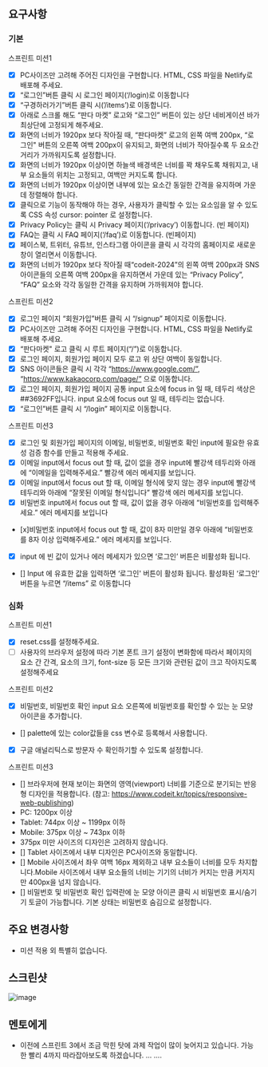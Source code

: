 ## 요구사항

### 기본

스프린트 미션1
- [x] PC사이즈만 고려해 주어진 디자인을 구현합니다. HTML, CSS 파일을 Netlify로 배포해 주세요.
- [x] “로그인”버튼 클릭 시 로그인 페이지(‘/login)로 이동합니다
- [x] “구경하러가기”버튼 클릭 시(’/items’)로 이동합니다.
- [x] 아래로 스크롤 해도 “판다 마켓” 로고와 “로그인” 버튼이 있는 상단 네비게이션 바가 최상단에 고정되게 해주세요.
- [x] 화면의 너비가 1920px 보다 작아질 때, “판다마켓” 로고의 왼쪽 여백 200px, “로그인" 버튼의 오른쪽 여백 200px이 유지되고, 화면의 너비가 작아질수록 두 요소간 거리가 가까워지도록 설정합니다.
- [x] 화면의 너비가 1920px 이상이면 하늘색 배경색은 너비를 꽉 채우도록 채워지고, 내부 요소들의 위치는 고정되고, 여백만 커지도록 합니다.
- [x] 화면의 너비가 1920px 이상이면 내부에 있는 요소간 동일한 간격을 유지하며 가운데 정렬해야 합니다.
- [x] 클릭으로 기능이 동작해야 하는 경우, 사용자가 클릭할 수 있는 요소임을 알 수 있도록 CSS 속성 cursor: pointer 로 설정합니다.
- [x] Privacy Policy는 클릭 시 Privacy 페이지(‘/privacy’) 이동합니다. (빈 페이지) 
- [x] FAQ는 클릭 시 FAQ 페이지(‘/faq’)로 이동합니다. (빈페이지)
- [x] 페이스북, 트위터, 유튜브, 인스타그램 아이콘을 클릭 시 각각의 홈페이지로 새로운 창이 열리면서 이동합니다.
- [x] 화면의 너비가 1920px 보다 작아질 때“codeit-2024”의 왼쪽 여백 200px과 SNS 아이콘들의 오른쪽 여백 200px을 유지하면서 가운데 있는 “Privacy Policy”, “FAQ” 요소와 각각 동일한 간격을 유지하며 가까워져야 합니다.

스프린트 미션2
- [x] 로그인 페이지 “회원가입”버튼 클릭 시 “/signup” 페이지로 이동합니다.
- [x] PC사이즈만 고려해 주어진 디자인을 구현합니다. HTML, CSS 파일을 Netlify로 배포해 주세요.
- [x] “판다마켓" 로고 클릭 시 루트 페이지(“/”)로 이동합니다.
- [x] 로그인 페이지, 회원가입 페이지 모두 로고 위 상단 여백이 동일합니다.
- [x] SNS 아이콘들은 클릭 시 각각 “https://www.google.com/”, “https://www.kakaocorp.com/page/” 으로 이동합니다.
- [x] 로그인 페이지, 회원가입 페이지 공통 input 요소에 focus in 일 때, 테두리 색상은 ##3692FF입니다. input 요소에 focus out 일 때, 테두리는 없습니다.
- [x] “로그인”버튼 클릭 시 “/login” 페이지로 이동합니다.

스프린트 미션3
- [x] 로그인 및 회원가입 페이지의 이메일, 비밀번호, 비밀번호 확인 input에 필요한 유효성 검증 함수를 만들고 적용해 주세요.
- [x] 이메일 input에서 focus out 할 때, 값이 없을 경우 input에 빨강색 테두리와 아래에 “이메일을 입력해주세요.” 빨강색 에러 메세지를 보입니다.
- [x] 이메일 input에서 focus out 할 때, 이메일 형식에 맞지 않는 경우 input에 빨강색 테두리와 아래에 “잘못된 이메일 형식입니다” 빨강색 에러 메세지를 보입니다.
- [x] 비밀번호 input에서 focus out 할 때, 값이 없을 경우 아래에 “비밀번호를 입력해주세요.” 에러 메세지를 보입니다
- [x]비밀번호 input에서 focus out 할 때, 값이 8자 미만일 경우 아래에 “비밀번호를 8자 이상 입력해주세요.” 에러 메세지를 보입니다.
- [x] input 에 빈 값이 있거나 에러 메세지가 있으면  ‘로그인’ 버튼은 비활성화 됩니다.
- [] Input 에 유효한 값을 입력하면  ‘로그인' 버튼이 활성화 됩니다.
 활성화된 ‘로그인’ 버튼을 누르면  “/items” 로 이동합니다


### 심화
스프린트 미션1
- [x] reset.css를 설정해주세요.
- [ ] 사용자의 브라우저 설정에 따라 기본 폰트 크기 설정이 변화함에 따라서 페이지의 요소 간 간격, 요소의 크기, font-size 등 모든 크기와 관련된 값이 크고 작아지도록 설정해주세요

스프린트 미션2
- [x] 비밀번호, 비밀번호 확인 input 요소 오른쪽에 비밀번호를 확인할 수 있는 눈 모양 아이콘을 추가합니다.
- [] palette에 있는 color값들을 css 변수로 등록해서 사용합니다.
- [x] 구글 애널리틱스로 방문자 수 확인하기할 수 있도록 설정합니다.

스프린트 미션3
- [] 브라우저에 현재 보이는 화면의 영역(viewport) 너비를 기준으로 분기되는 반응형 디자인을 적용합니다. (참고: https://www.codeit.kr/topics/responsive-web-publishing)
- PC: 1200px 이상
- Tablet: 744px 이상 ~ 1199px 이하
- Mobile: 375px 이상 ~ 743px 이하
- 375px 미만 사이즈의 디자인은 고려하지 않습니다.
- [] Tablet 사이즈에서 내부 디자인은 PC사이즈와 동일합니다.
- [] Mobile 사이즈에서 좌우 여백 16px 제외하고 내부 요소들이 너비를 모두 차지합니다.Mobile 사이즈에서 내부 요소들의 너비는 기기의 너비가 커지는 만큼 커지지만 400px을 넘지 않습니다.
- [] 비밀번호 및 비밀번호 확인 입력란에 눈 모양 아이콘 클릭 시 비밀번호 표시/숨기기 토글이 가능합니다. 기본 상태는 비밀번호 숨김으로 설정합니다.

## 주요 변경사항
- 미션 적용 외 특별히 없습니다. 


## 스크린샷

![image](이미지url)

## 멘토에게
- 이전에 스프린트 3에서 조금 막힌 탓에 과제 작업이 많이 늦어지고 있습니다. 
가능한 빨리 4까지 따라잡아보도록 하겠습니다. ... .... 
